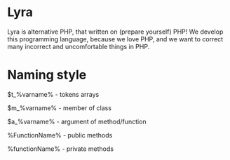 Lyra
====

Lyra is alternative PHP, that written on (prepare yourself) PHP! We develop this programming language, because we love PHP, and we want to 
correct many incorrect and uncomfortable things in PHP.

Naming style
=
$t_%varname% - tokens arrays

$m_%varname% - member of class

$a_%varname% - argument of method/function

%FunctionName% - public methods

%functionName% - private methods


